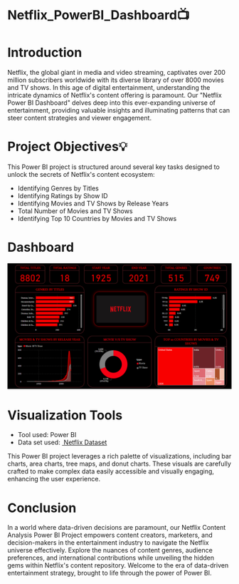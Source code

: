 # Netflix_PowerBI_Dashboard📺
<h1><a name="introduction">Introduction</a></h1>
<p>Netflix, the global giant in media and video streaming, captivates over 200 million subscribers worldwide with its diverse library of over 8000 movies and TV shows. In this age of digital entertainment, understanding the intricate dynamics of Netflix's content offering is paramount. Our "Netflix  Power BI Dashboard" delves deep into this ever-expanding universe of entertainment, providing valuable insights and illuminating patterns that can steer content strategies and viewer engagement.</p>
<h1><a name="projectobjectives">Project Objectives💡</a></h1>
<p>This Power BI project is structured around several key tasks designed to unlock the secrets of Netflix's content ecosystem:</p>
<ul>
  <li>Identifying Genres by Titles</li>
  <li>Identifying Ratings by Show ID</li>
  <li> Identifying Movies and TV Shows by Release Years</li>
  <li>Total Number of Movies and TV Shows</li>
  <li> Identifying Top 10 Countries by Movies and TV Shows</li>
</ul>
<h1><a name='dashboard'>Dashboard</a></h1>
<img width="900" alt="Coding" src="https://github.com/Mariyajoseph24/Netflix_PowerBI_Dashboard/blob/main/Netflix%20dashboard.png">
<h1><a name="visualizationtools">Visualization Tools</a></h1>
<ul><li>Tool used: Power BI</li>
<li> Data set used: <a href="https://www.kaggle.com/datasets/shivamb/netflix-shows">
         <img src=" Netflix Dataset" alt=""> Netflix Dataset</a></li></ul>
<p> This Power BI project leverages a rich palette of visualizations, including bar charts, area charts, tree maps, and donut charts. These visuals are carefully crafted to make complex data easily accessible and visually engaging, enhancing the user experience.</p>
<h1><a name="conclusion">Conclusion</a></h1>
<p>In a world where data-driven decisions are paramount, our Netflix Content Analysis Power BI Project empowers content creators, marketers, and decision-makers in the entertainment industry to navigate the Netflix universe effectively. Explore the nuances of content genres, audience preferences, and international contributions while unveiling the hidden gems within Netflix's content repository. Welcome to the era of data-driven entertainment strategy, brought to life through the power of Power BI.</p>
